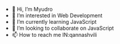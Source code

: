 - 👋 Hi, I’m Myudro
- 👀 I’m interested in Web Development
- 🌱 I’m currently learning JavaScript
- 💞️ I’m looking to collaborate on JavaScript
- 📫 How to reach me IN:qannashvili

<!---
Myudro33/Myudro33 is a ✨ special ✨ repository because its `README.md` (this file) appears on your GitHub profile.
You can click the Preview link to take a look at your changes.
--->

